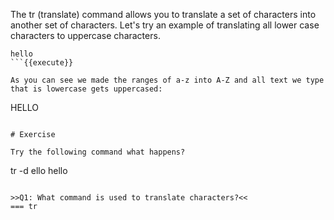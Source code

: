 The tr (translate) command allows you to translate a set of characters into another set of characters. Let's try an example of translating all lower case characters to uppercase characters. 

```tr a-z A-Z
hello
```{{execute}}

As you can see we made the ranges of a-z into A-Z and all text we type that is lowercase gets uppercased:

```
HELLO
```

# Exercise

Try the following command what happens? 

```
tr -d ello
hello
```{{execute}}

>>Q1: What command is used to translate characters?<<
=== tr
